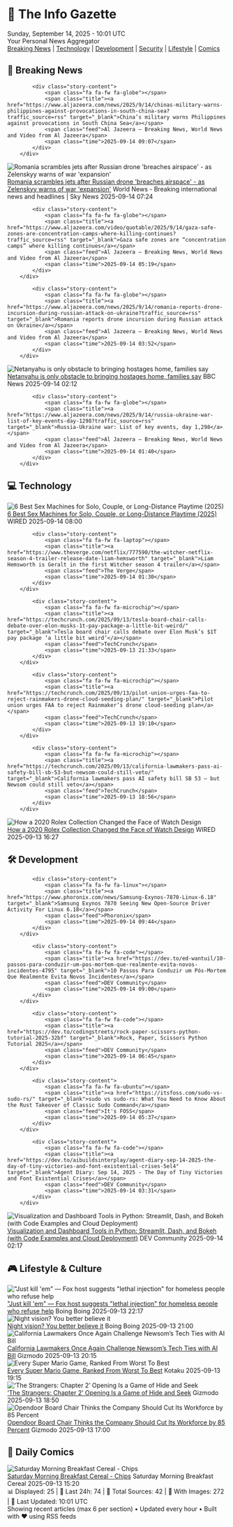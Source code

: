 <!-- Processing 54 RSS feeds at 2025-09-14 10:01:38 UTC -->
<!-- Processing: XKCD -->
<!-- Processing: Dilbert -->
<!-- Processing: Cyanide & Happiness -->
<!-- Processing: Questionable Content -->
<!-- Error processing https://www.questionablecontent.net/QCRSS.xml: The read operation timed out -->
<!-- Processing: Dinosaur Comics -->
<!-- Processing: CNN Top Stories -->
<!-- Processing: CNN Breaking News -->
<!-- Processing: BBC World News -->
<!-- Processing: Al Jazeera Breaking News -->
<!-- Processing: Reuters World News -->
<!-- Processing: Associated Press Breaking -->
<!-- Processing: ABC News Breaking -->
<!-- Processing: NBC News Breaking -->
<!-- Processing: Guardian World News -->
<!-- Processing: TechCrunch -->
<!-- Processing: The Verge -->
<!-- Processing: Ars Technica -->
<!-- Processing: WIRED -->
<!-- Processing: Slashdot -->
<!-- Processing: Lobsters Python -->
<!-- Processing: StackOverflow Blog -->
<!-- Processing: Phoronix Linux News -->
<!-- Processing: Ubuntu Blog -->
<!-- Processing: GitLab Blog -->
<!-- Processing: InfoQ -->
<!-- Processing: DZone -->
<!-- Processing: Martin Fowler -->
<!-- Processing: Coding Horror -->
<!-- Processing: Lifehacker -->
<!-- Processing: Kotaku -->
<!-- Processing: Schneier on Security -->
<!-- Generated 3 new posts out of 31 feeds processed -->
<div class="newspaper-header">
    <h1 class="newspaper-title">📰 The Info Gazette</h1>
    <div class="newspaper-date">Sunday, September 14, 2025 - 10:01 UTC</div>
    <div class="newspaper-subtitle">Your Personal News Aggregator</div>
</div>

<div class="newspaper-nav">
    <a href="#breaking">Breaking News</a> |
    <a href="#tech">Technology</a> |
    <a href="#dev">Development</a> |
    <a href="#security">Security</a> |
    <a href="#lifestyle">Lifestyle</a> |
    <a href="#webcomics">Comics</a>
</div>

<div class="news-section breaking-news" id="breaking">
<h2 class="section-header">🚨 Breaking News</h2>
<div class="stories-container">
<div class="story">
            
            <div class="story-content">
                <span class="fa fa-fw fa-globe"></span>
                <span class="title"><a href="https://www.aljazeera.com/news/2025/9/14/chinas-military-warns-philippines-against-provocations-in-south-china-sea?traffic_source=rss" target="_blank">China’s military warns Philippines against provocations in South China Sea</a></span>
                <span class="feed">Al Jazeera – Breaking News, World News and Video from Al Jazeera</span>
                <span class="time">2025-09-14 09:07</span>
            </div>
        </div>
<div class="story">
            <img src="https://e3.365dm.com/25/09/1920x1080/skynews-romania-f16s-fighter_7019950.jpg?20250914092356" alt="Romania scrambles jets after Russian drone &#x27;breaches airspace&#x27; - as Zelenskyy warns of war &#x27;expansion&#x27;" class="story-image" loading="lazy" onerror="this.style.display='none'">
            <div class="story-content">
                <span class="fa fa-fw fa-satellite"></span>
                <span class="title"><a href="https://news.sky.com/story/romania-scrambles-fighter-jets-after-russian-drone-breaches-airspace-as-zelenskyy-warns-of-war-expansion-13430684" target="_blank">Romania scrambles jets after Russian drone &#x27;breaches airspace&#x27; - as Zelenskyy warns of war &#x27;expansion&#x27;</a></span>
                <span class="feed">World News - Breaking international news and headlines | Sky News</span>
                <span class="time">2025-09-14 07:24</span>
            </div>
        </div>
<div class="story">
            
            <div class="story-content">
                <span class="fa fa-fw fa-globe"></span>
                <span class="title"><a href="https://www.aljazeera.com/video/quotable/2025/9/14/gaza-safe-zones-are-concentration-camps-where-killing-continues?traffic_source=rss" target="_blank">Gaza safe zones are “concentration camps” where killing continues</a></span>
                <span class="feed">Al Jazeera – Breaking News, World News and Video from Al Jazeera</span>
                <span class="time">2025-09-14 05:19</span>
            </div>
        </div>
<div class="story">
            
            <div class="story-content">
                <span class="fa fa-fw fa-globe"></span>
                <span class="title"><a href="https://www.aljazeera.com/news/2025/9/14/romania-reports-drone-incursion-during-russian-attack-on-ukraine?traffic_source=rss" target="_blank">Romania reports drone incursion during Russian attack on Ukraine</a></span>
                <span class="feed">Al Jazeera – Breaking News, World News and Video from Al Jazeera</span>
                <span class="time">2025-09-14 03:52</span>
            </div>
        </div>
<div class="story">
            <img src="https://ichef.bbci.co.uk/ace/standard/240/cpsprodpb/0310/live/6089f2d0-9106-11f0-9cf6-cbf3e73ce2b9.jpg" alt="Netanyahu is only obstacle to bringing hostages home, families say" class="story-image" loading="lazy" onerror="this.style.display='none'">
            <div class="story-content">
                <span class="fa fa-fw fa-earth-americas"></span>
                <span class="title"><a href="https://www.bbc.com/news/articles/c1dqrg32zd9o?at_medium=RSS&at_campaign=rss" target="_blank">Netanyahu is only obstacle to bringing hostages home, families say</a></span>
                <span class="feed">BBC News</span>
                <span class="time">2025-09-14 02:12</span>
            </div>
        </div>
<div class="story">
            
            <div class="story-content">
                <span class="fa fa-fw fa-globe"></span>
                <span class="title"><a href="https://www.aljazeera.com/news/2025/9/14/russia-ukraine-war-list-of-key-events-day-1298?traffic_source=rss" target="_blank">Russia-Ukraine war: List of key events, day 1,298</a></span>
                <span class="feed">Al Jazeera – Breaking News, World News and Video from Al Jazeera</span>
                <span class="time">2025-09-14 01:40</span>
            </div>
        </div>
</div>
</div>
<div class="news-section tech-news" id="tech">
<h2 class="section-header">💻 Technology</h2>
<div class="stories-container">
<div class="story">
            <img src="https://media.wired.com/photos/68c4bc176e6a2ce2f329e2cb/master/pass/The%20Best%20Sex%20Machines%20for%20Solo,%20Couple,%20or%20Long-Distance%20Playtime.png" alt="6 Best Sex Machines for Solo, Couple, or Long-Distance Playtime (2025)" class="story-image" loading="lazy" onerror="this.style.display='none'">
            <div class="story-content">
                <span class="fa fa-fw fa-bolt"></span>
                <span class="title"><a href="https://www.wired.com/gallery/best-sex-machines/" target="_blank">6 Best Sex Machines for Solo, Couple, or Long-Distance Playtime (2025)</a></span>
                <span class="feed">WIRED</span>
                <span class="time">2025-09-14 08:00</span>
            </div>
        </div>
<div class="story">
            
            <div class="story-content">
                <span class="fa fa-fw fa-laptop"></span>
                <span class="title"><a href="https://www.theverge.com/netflix/777590/the-witcher-netflix-season-4-trailer-release-date-liam-hemsworth" target="_blank">Liam Hemsworth is Geralt in the first Witcher season 4 trailer</a></span>
                <span class="feed">The Verge</span>
                <span class="time">2025-09-14 01:30</span>
            </div>
        </div>
<div class="story">
            
            <div class="story-content">
                <span class="fa fa-fw fa-microchip"></span>
                <span class="title"><a href="https://techcrunch.com/2025/09/13/tesla-board-chair-calls-debate-over-elon-musks-1t-pay-package-a-little-bit-weird/" target="_blank">Tesla board chair calls debate over Elon Musk’s $1T pay package ‘a little bit weird’</a></span>
                <span class="feed">TechCrunch</span>
                <span class="time">2025-09-13 21:33</span>
            </div>
        </div>
<div class="story">
            
            <div class="story-content">
                <span class="fa fa-fw fa-microchip"></span>
                <span class="title"><a href="https://techcrunch.com/2025/09/13/pilot-union-urges-faa-to-reject-rainmakers-drone-cloud-seeding-plan/" target="_blank">Pilot union urges FAA to reject Rainmaker’s drone cloud-seeding plan</a></span>
                <span class="feed">TechCrunch</span>
                <span class="time">2025-09-13 19:10</span>
            </div>
        </div>
<div class="story">
            
            <div class="story-content">
                <span class="fa fa-fw fa-microchip"></span>
                <span class="title"><a href="https://techcrunch.com/2025/09/13/california-lawmakers-pass-ai-safety-bill-sb-53-but-newsom-could-still-veto/" target="_blank">California lawmakers pass AI safety bill SB 53 — but Newsom could still veto</a></span>
                <span class="feed">TechCrunch</span>
                <span class="time">2025-09-13 18:56</span>
            </div>
        </div>
<div class="story">
            <img src="https://media.wired.com/photos/68c31b4931a9a8a5fa5d619e/master/pass/gear_colorfulwatch_7.jpg" alt="How a 2020 Rolex Collection Changed the Face of Watch Design" class="story-image" loading="lazy" onerror="this.style.display='none'">
            <div class="story-content">
                <span class="fa fa-fw fa-bolt"></span>
                <span class="title"><a href="https://www.wired.com/story/how-a-2020-rolex-collection-changed-the-face-of-watch-design/" target="_blank">How a 2020 Rolex Collection Changed the Face of Watch Design</a></span>
                <span class="feed">WIRED</span>
                <span class="time">2025-09-13 16:27</span>
            </div>
        </div>
</div>
</div>
<div class="news-section dev-news" id="dev">
<h2 class="section-header">🛠️ Development</h2>
<div class="stories-container">
<div class="story">
            
            <div class="story-content">
                <span class="fa fa-fw fa-linux"></span>
                <span class="title"><a href="https://www.phoronix.com/news/Samsung-Exynos-7870-Linux-6.18" target="_blank">Samsung Exynos 7870 Seeing New Open-Source Driver Activity For Linux 6.18</a></span>
                <span class="feed">Phoronix</span>
                <span class="time">2025-09-14 09:44</span>
            </div>
        </div>
<div class="story">
            
            <div class="story-content">
                <span class="fa fa-fw fa-code"></span>
                <span class="title"><a href="https://dev.to/ed-wantuil/10-passos-para-conduzir-um-pos-mortem-que-realmente-evita-novos-incidentes-4795" target="_blank">10 Passos Para Conduzir um Pós-Mortem Que Realmente Evita Novos Incidentes</a></span>
                <span class="feed">DEV Community</span>
                <span class="time">2025-09-14 09:00</span>
            </div>
        </div>
<div class="story">
            
            <div class="story-content">
                <span class="fa fa-fw fa-code"></span>
                <span class="title"><a href="https://dev.to/codingstreets/rock-paper-scissors-python-tutorial-2025-32bf" target="_blank">Rock, Paper, Scissors Python Tutorial 2025</a></span>
                <span class="feed">DEV Community</span>
                <span class="time">2025-09-14 06:45</span>
            </div>
        </div>
<div class="story">
            
            <div class="story-content">
                <span class="fa fa-fw fa-ubuntu"></span>
                <span class="title"><a href="https://itsfoss.com/sudo-vs-sudo-rs/" target="_blank">sudo vs sudo-rs: What You Need to Know About the Rust Takeover of Classic Sudo Command</a></span>
                <span class="feed">It's FOSS</span>
                <span class="time">2025-09-14 05:37</span>
            </div>
        </div>
<div class="story">
            
            <div class="story-content">
                <span class="fa fa-fw fa-code"></span>
                <span class="title"><a href="https://dev.to/aibuildsinterplay/agent-diary-sep-14-2025-the-day-of-tiny-victories-and-font-existential-crises-5el4" target="_blank">Agent Diary: Sep 14, 2025 - The Day of Tiny Victories and Font Existential Crises</a></span>
                <span class="feed">DEV Community</span>
                <span class="time">2025-09-14 03:31</span>
            </div>
        </div>
<div class="story">
            <img src="https://media2.dev.to/dynamic/image/width=800%2Cheight=%2Cfit=scale-down%2Cgravity=auto%2Cformat=auto/https%3A%2F%2Fdev-to-uploads.s3.amazonaws.com%2Fuploads%2Farticles%2F99mub0l4n6xffrgs8eui.png" alt="Visualization and Dashboard Tools in Python: Streamlit, Dash, and Bokeh (with Code Examples and Cloud Deployment)" class="story-image" loading="lazy" onerror="this.style.display='none'">
            <div class="story-content">
                <span class="fa fa-fw fa-code"></span>
                <span class="title"><a href="https://dev.to/augusto_joaquinriveramu/visualization-and-dashboard-tools-in-python-streamlit-dash-and-bokeh-with-code-examples-and-26l8" target="_blank">Visualization and Dashboard Tools in Python: Streamlit, Dash, and Bokeh (with Code Examples and Cloud Deployment)</a></span>
                <span class="feed">DEV Community</span>
                <span class="time">2025-09-14 02:17</span>
            </div>
        </div>
</div>
</div>
<div class="news-section lifestyle-news" id="lifestyle">
<h2 class="section-header">🎮 Lifestyle & Culture</h2>
<div class="stories-container">
<div class="story">
            <img src="https://i0.wp.com/boingboing.net/wp-content/uploads/2025/09/kilmeade.jpg?fit=1200%2C795&amp;quality=60&amp;ssl=1" alt="&quot;Just kill &#x27;em&quot; — Fox host suggests &quot;lethal injection&quot; for homeless people who refuse help" class="story-image" loading="lazy" onerror="this.style.display='none'">
            <div class="story-content">
                <span class="fa fa-fw fa-arrow-right"></span>
                <span class="title"><a href="https://boingboing.net/2025/09/13/just-kill-em-fox-host-suggests-lethal-injection-for-homeless-people-who-refuse-help.html" target="_blank">&quot;Just kill &#x27;em&quot; — Fox host suggests &quot;lethal injection&quot; for homeless people who refuse help</a></span>
                <span class="feed">Boing Boing</span>
                <span class="time">2025-09-13 22:17</span>
            </div>
        </div>
<div class="story">
            <img src="https://i0.wp.com/boingboing.net/wp-content/uploads/2025/09/Mini-Night-Vision-Binoculars-with-2.4.jpg?fit=2250%2C1500&amp;quality=60&amp;ssl=1" alt="Night vision? You better believe it" class="story-image" loading="lazy" onerror="this.style.display='none'">
            <div class="story-content">
                <span class="fa fa-fw fa-arrow-right"></span>
                <span class="title"><a href="https://boingboing.net/2025/09/13/night-vision-you-better-believe-it.html" target="_blank">Night vision? You better believe it</a></span>
                <span class="feed">Boing Boing</span>
                <span class="time">2025-09-13 21:00</span>
            </div>
        </div>
<div class="story">
            <img src="https://gizmodo.com/app/uploads/2024/10/GavinNewsom.jpg" alt="California Lawmakers Once Again Challenge Newsom’s Tech Ties with AI Bill" class="story-image" loading="lazy" onerror="this.style.display='none'">
            <div class="story-content">
                <span class="fa fa-fw fa-computer"></span>
                <span class="title"><a href="https://gizmodo.com/california-lawmakers-once-again-challenge-newsoms-tech-ties-with-ai-bill-2000658616" target="_blank">California Lawmakers Once Again Challenge Newsom’s Tech Ties with AI Bill</a></span>
                <span class="feed">Gizmodo</span>
                <span class="time">2025-09-13 20:15</span>
            </div>
        </div>
<div class="story">
            <img src="https://kotaku.com/app/uploads/2025/03/48843d1be25326a64b077f7c9c7f890b.jpg" alt="Every Super Mario Game, Ranked From Worst To Best" class="story-image" loading="lazy" onerror="this.style.display='none'">
            <div class="story-content">
                <span class="fa fa-fw fa-gamepad"></span>
                <span class="title"><a href="https://kotaku.com/nintendo-switch-super-mario-bros-best-ranked-odyssey-1850286446" target="_blank">Every Super Mario Game, Ranked From Worst To Best</a></span>
                <span class="feed">Kotaku</span>
                <span class="time">2025-09-13 19:15</span>
            </div>
        </div>
<div class="story">
            <img src="https://gizmodo.com/app/uploads/2025/06/TheStrangers2.jpg" alt="‘The Strangers: Chapter 2’ Opening Is a Game of Hide and Seek" class="story-image" loading="lazy" onerror="this.style.display='none'">
            <div class="story-content">
                <span class="fa fa-fw fa-computer"></span>
                <span class="title"><a href="https://gizmodo.com/the-strangers-chapter-2-opening-is-a-game-of-hide-and-seek-2000658522" target="_blank">‘The Strangers: Chapter 2’ Opening Is a Game of Hide and Seek</a></span>
                <span class="feed">Gizmodo</span>
                <span class="time">2025-09-13 18:50</span>
            </div>
        </div>
<div class="story">
            <img src="https://gizmodo.com/app/uploads/2025/09/Keith-Rabois.jpg" alt="Opendoor Board Chair Thinks the Company Should Cut Its Workforce by 85 Percent" class="story-image" loading="lazy" onerror="this.style.display='none'">
            <div class="story-content">
                <span class="fa fa-fw fa-computer"></span>
                <span class="title"><a href="https://gizmodo.com/opendoor-layoffs-85-percent-meme-stock-2000658512" target="_blank">Opendoor Board Chair Thinks the Company Should Cut Its Workforce by 85 Percent</a></span>
                <span class="feed">Gizmodo</span>
                <span class="time">2025-09-13 17:00</span>
            </div>
        </div>
</div>
</div>
<div class="news-section webcomics-section" id="webcomics">
<h2 class="section-header">🎨 Daily Comics</h2>
<div class="stories-container">
<div class="story">
            <img src="https://www.smbc-comics.com/comics/1757652206-20250913.png" alt="Saturday Morning Breakfast Cereal - Chips" class="story-image" loading="lazy" onerror="this.style.display='none'">
            <div class="story-content">
                <span class="fa fa-fw fa-smile"></span>
                <span class="title"><a href="https://www.smbc-comics.com/comic/chips" target="_blank">Saturday Morning Breakfast Cereal - Chips</a></span>
                <span class="feed">Saturday Morning Breakfast Cereal</span>
                <span class="time">2025-09-13 15:20</span>
            </div>
        </div>
</div>
</div>

<div class="newspaper-footer">
    <div class="stats">
        📊 Displayed: 25 | 📅 Last 24h: 74 | 📡 Total Sources: 42 | 📸 With Images: 272 |
        🔄 Last Updated: 10:01 UTC
    </div>
    <div class="footer-note">
        Showing recent articles (max 6 per section) • Updated every hour • Built with ❤️ using RSS feeds
    </div>
</div>
